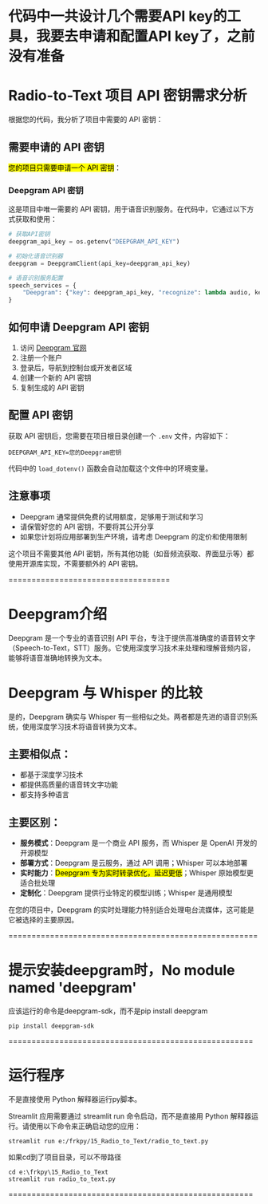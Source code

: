 # 代码中一共设计几个需要API key的工具，我要去申请和配置API key了，之前没有准备

# Radio-to-Text 项目 API 密钥需求分析

根据您的代码，我分析了项目中需要的 API 密钥：

## 需要申请的 API 密钥

<mark>您的项目只需要申请一个 API 密钥</mark>：

### Deepgram API 密钥

这是项目中唯一需要的 API 密钥，用于语音识别服务。在代码中，它通过以下方式获取和使用：

```python
# 获取API密钥
deepgram_api_key = os.getenv("DEEPGRAM_API_KEY")

# 初始化语音识别器
deepgram = DeepgramClient(api_key=deepgram_api_key)

# 语音识别服务配置
speech_services = {
    "Deepgram": {"key": deepgram_api_key, "recognize": lambda audio, key: deepgram_transcribe(audio, key)}
}
```

## 如何申请 Deepgram API 密钥

1. 访问 [Deepgram 官网](https://deepgram.com/)
2. 注册一个账户
3. 登录后，导航到控制台或开发者区域
4. 创建一个新的 API 密钥
5. 复制生成的 API 密钥

## 配置 API 密钥

获取 API 密钥后，您需要在项目根目录创建一个 `.env` 文件，内容如下：

```
DEEPGRAM_API_KEY=您的Deepgram密钥
```

代码中的 `load_dotenv()` 函数会自动加载这个文件中的环境变量。

## 注意事项

- Deepgram 通常提供免费的试用额度，足够用于测试和学习
- 请保管好您的 API 密钥，不要将其公开分享
- 如果您计划将应用部署到生产环境，请考虑 Deepgram 的定价和使用限制

这个项目不需要其他 API 密钥，所有其他功能（如音频流获取、界面显示等）都使用开源库实现，不需要额外的 API 密钥。

===================================

# Deepgram介绍

Deepgram 是一个专业的语音识别 API 平台，专注于提供高准确度的语音转文字（Speech-to-Text，STT）服务。它使用深度学习技术来处理和理解音频内容，能够将语音准确地转换为文本。

# Deepgram 与 Whisper 的比较

是的，Deepgram 确实与 Whisper 有一些相似之处。两者都是先进的语音识别系统，使用深度学习技术将语音转换为文本。

## 主要相似点：

- 都基于深度学习技术
- 都提供高质量的语音转文字功能
- 都支持多种语言

## 主要区别：

- **服务模式**：Deepgram 是一个商业 API 服务，而 Whisper 是 OpenAI 开发的开源模型
- **部署方式**：Deepgram 是云服务，通过 API 调用；Whisper 可以本地部署
- **实时能力**：<mark>Deepgram 专为实时转录优化，延迟更低</mark>；Whisper 原始模型更适合批处理
- **定制化**：Deepgram 提供行业特定的模型训练；Whisper 是通用模型

在您的项目中，Deepgram 的实时处理能力特别适合处理电台流媒体，这可能是它被选择的主要原因。

======================================================

# 提示安装deepgram时，No module named 'deepgram'

应该运行的命令是deepgram-sdk，而不是pip install deepgram

```
pip install deepgram-sdk
```

=====================================================

# 运行程序

不是直接使用 Python 解释器运行py脚本。

Streamlit 应用需要通过 streamlit run 命令启动，而不是直接用 Python 解释器运行。请使用以下命令来正确启动您的应用：

```
streamlit run e:/frkpy/15_Radio_to_Text/radio_to_text.py
```

如果cd到了项目目录，可以不带路径

```
cd e:\frkpy\15_Radio_to_Text
streamlit run radio_to_text.py
```

=====================================================


